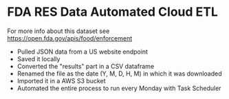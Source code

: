 # FDA RES Data Automated Cloud ETL 

For more info about this dataset see https://open.fda.gov/apis/food/enforcement  

- Pulled JSON data from a US website endpoint
- Saved it locally
- Converted the "results" part in a CSV dataframe
- Renamed the file as the date (Y, M, D, H, M) in which it was downloaded
- Imported it in a AWS S3 bucket
- Automated the entire process to run every Monday with Task Scheduler 
